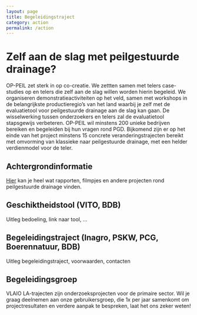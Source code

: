 ```yaml
---
layout: page
title: Begeleidingstraject
category: action
permalink: /action
---
```


# Zelf aan de slag met peilgestuurde drainage?
OP-PEIL zet sterk in op co-creatie. We zettten samen met telers case-studies op en telers die zelf aan de slag willen worden hierin begeleid. 
We organiseren demonstratieactiviteiten op het veld, samen met workshops in de belangrijkste productieregio’s van het land waarbij je zelf met de evaluatietool voor peilgestuurde drainage aan de slag 
kan gaan. De wisselwerking tussen onderzoekers en telers zal de evaluatietool stapsgewijs verbeteren. 
OP-PEIL wil minstens 200 unieke bedrijven bereiken en begeleiden bij hun vragen rond PGD. 
Bijkomend zijn er op het einde van het project minstens 15 concrete veranderingstrajecten bereikt met omvorming van klassieke naar peilgestuurde drainage, met een helder verdienmodel 
voor de teler.


## Achtergrondinformatie

[Hier](https://sarahgarre.github.io/op-peil/documentation) kan je heel wat rapporten, filmpjes en andere projecten rond peilgestuurde drainage vinden.

## Geschiktheidstool (VITO, BDB)

Uitleg bedoeling, link naar tool, ...

## Begeleidingstraject (Inagro, PSKW, PCG, Boerennatuur, BDB)

Uitleg begeleidingstraject, voorwaarden, contacten

## Begeleidingsgroep

VLAIO LA-trajecten zijn onderzoeksprojecten voor de primaire sector. 
Wil je graag deelnemen aan onze gebruikersgroep, die 1x per jaar samenkomt om projectresultaten 
en verdere aanpak te bespreken, laat het ons zeker weten!
